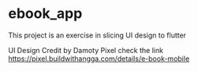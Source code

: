 # ebook_app

This project is an exercise in slicing UI design to flutter

UI Design Credit by Damoty Pixel check the link https://pixel.buildwithangga.com/details/e-book-mobile
